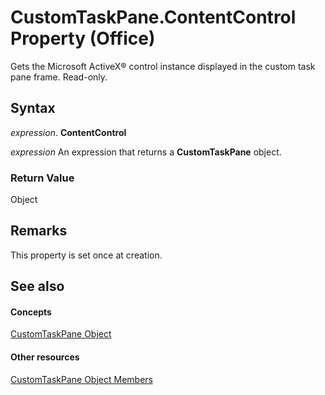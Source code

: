
# CustomTaskPane.ContentControl Property (Office)

Gets the Microsoft ActiveX® control instance displayed in the custom task pane frame. Read-only.


## Syntax

 _expression_. **ContentControl**

 _expression_ An expression that returns a **CustomTaskPane** object.


### Return Value

Object


## Remarks

This property is set once at creation.


## See also


#### Concepts


[CustomTaskPane Object](7ed379b7-d070-4d7b-abe1-92dc73d3d137.md)
#### Other resources


[CustomTaskPane Object Members](858cc1d3-6fe8-5fa2-5a1c-416255227de8.md)
